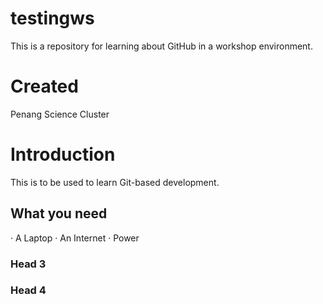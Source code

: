 # testingws
This is a repository for learning about GitHub in a workshop environment.

# Created
Penang Science Cluster

# Introduction

This is to be used to learn Git-based development.

## What you need

· A Laptop
· An Internet
· Power

### Head 3

### Head 4
